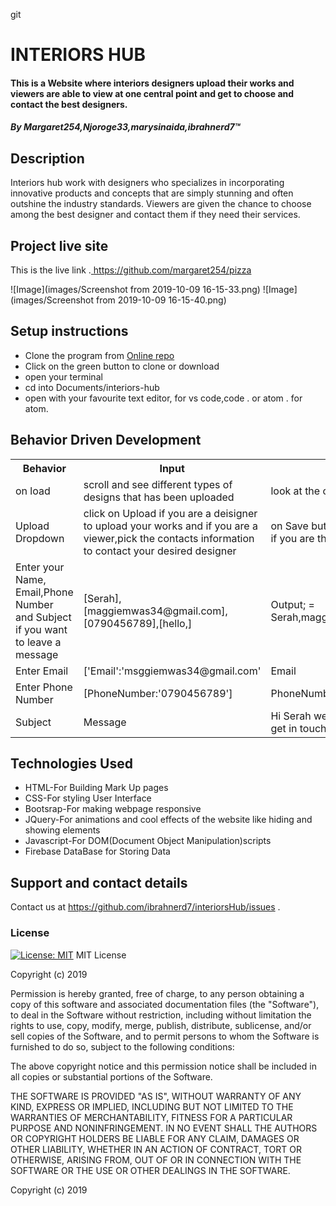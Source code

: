 git
# INTERIORS HUB
#### This is a Website where interiors designers upload their works and viewers are able to view at one central point and get to choose and contact the best designers.
##### By **Margaret254,Njoroge33,marysinaida,ibrahnerd7**&trade;

## Description
Interiors hub work with designers who specializes in incorporating innovative products and concepts that are simply stunning and often outshine the industry standards.
Viewers are given the chance to choose among the best designer and contact them if they need their services.
## Project live site
  This is the live link .[ https://github.com/margaret254/pizza ]()

  ![Image](images/Screenshot from 2019-10-09 16-15-33.png)
  ![Image](images/Screenshot from 2019-10-09 16-15-40.png)

## Setup instructions
* Clone the program from [Online repo]()
* Click on the green button to clone or download
* open your terminal 
* cd into Documents/interiors-hub
* open with your favourite text editor, for vs code,code . or atom . for atom.

## Behavior Driven Development
<table>
    <tr>
      <th>Behavior</th> 
      <th>Input</th> 
      <th>Output</th>   
    </tr>
    <tr>
        <td>on load</td>
        <td>scroll and see different types of designs that has been uploaded </td>
        <td>look at the ones you like</td>
    </tr>
     <tr>
        <td>Upload Dropdown</td>
        <td>click on Upload if you are a deisigner to upload your works and if you are a viewer,pick the contacts information to contact your desired designer</td>
        <td>on Save button you will see your work being uploaded if you are the designer.</td>
    </tr> 
    <tr>
        <td>Enter your Name, Email,Phone Number and Subject if you want to leave a message</td>
        <td>[Serah], [maggiemwas34@gmail.com], [0790456789],[hello,]</td>
        <td>Output; = Serah,maggiemwas34@gmail.com,0790456789,hello.</td>
    </tr>
    <tr>
        <td>Enter Email </td>
        <td>['Email':'msggiemwas34@gmail.com'</td>
        <td>Email</td>
    </tr>
    <tr>
        <td>Enter Phone Number</td>
        <td>[PhoneNumber:'0790456789']</td>
        <td>PhoneNumber</td>
    </tr>
    <tr>
        <td>Subject</td>
        <td> Message</td>
        <td>Hi Serah we have received your message and we will get in touch. Thank you for contacting us</td>
    </tr>
       
</table>

## Technologies Used
* HTML-For Building Mark Up pages
* CSS-For styling User Interface
* Bootsrap-For making webpage responsive
* JQuery-For animations and cool effects of the website like hiding and showing elements
* Javascript-For DOM(Document Object Manipulation)scripts
* Firebase DataBase for Storing Data

## Support and contact details
Contact us  at https://github.com/ibrahnerd7/interiorsHub/issues .
### License
[![License: MIT](https://img.shields.io/badge/License-MIT-yellow.svg)](https://opensource.org/licenses/MIT)
MIT License

Copyright (c) 2019 

Permission is hereby granted, free of charge, to any person obtaining a copy
of this software and associated documentation files (the "Software"), to deal
in the Software without restriction, including without limitation the rights
to use, copy, modify, merge, publish, distribute, sublicense, and/or sell
copies of the Software, and to permit persons to whom the Software is
furnished to do so, subject to the following conditions:

The above copyright notice and this permission notice shall be included in all
copies or substantial portions of the Software.

THE SOFTWARE IS PROVIDED "AS IS", WITHOUT WARRANTY OF ANY KIND, EXPRESS OR
IMPLIED, INCLUDING BUT NOT LIMITED TO THE WARRANTIES OF MERCHANTABILITY,
FITNESS FOR A PARTICULAR PURPOSE AND NONINFRINGEMENT. IN NO EVENT SHALL THE
AUTHORS OR COPYRIGHT HOLDERS BE LIABLE FOR ANY CLAIM, DAMAGES OR OTHER
LIABILITY, WHETHER IN AN ACTION OF CONTRACT, TORT OR OTHERWISE, ARISING FROM,
OUT OF OR IN CONNECTION WITH THE SOFTWARE OR THE USE OR OTHER DEALINGS IN THE
SOFTWARE.

Copyright (c) 2019 